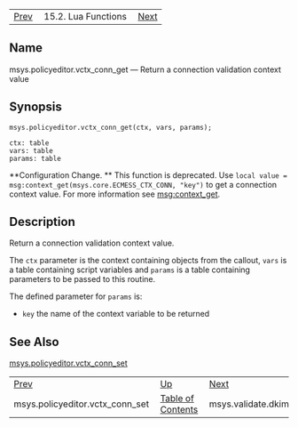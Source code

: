 |     |     |     |
| --- | --- | --- |
| [Prev](lua.ref.msys.policyeditor.vctx_conn_set)  | 15.2. Lua Functions |  [Next](lua.ref.msys.validate.dkim.get_verify_results.php) |

<a name="lua.ref.msys.policyeditor.vctx_conn_get"></a>
## Name

msys.policyeditor.vctx_conn_get — Return a connection validation context value

<a name="idp25160048"></a>
## Synopsis

`msys.policyeditor.vctx_conn_get(ctx, vars, params);`

```
ctx: table
vars: table
params: table
```

**Configuration Change. ** This function is deprecated. Use `local value = msg:context_get(msys.core.ECMESS_CTX_CONN, "key")` to get a connection context value. For more information see [msg:context_get](lua.ref.msg_context_get "msg:context_get").

<a name="idp25165424"></a>
## Description

Return a connection validation context value.

The `ctx` parameter is the context containing objects from the callout, `vars` is a table containing script variables and `params` is a table containing parameters to be passed to this routine.

The defined parameter for `params` is:

*   `key` the name of the context variable to be returned

<a name="idp25171440"></a>
## See Also

[msys.policyeditor.vctx_conn_set](lua.ref.msys.policyeditor.vctx_conn_set "msys.policyeditor.vctx_conn_set")

|     |     |     |
| --- | --- | --- |
| [Prev](lua.ref.msys.policyeditor.vctx_conn_set)  | [Up](lua.function.details.php) |  [Next](lua.ref.msys.validate.dkim.get_verify_results.php) |
| msys.policyeditor.vctx_conn_set  | [Table of Contents](index) |  msys.validate.dkim.get_verify_results |
